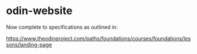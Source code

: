 # odin-website

Now complete to specifications as outlined in:

https://www.theodinproject.com/paths/foundations/courses/foundations/lessons/landing-page
